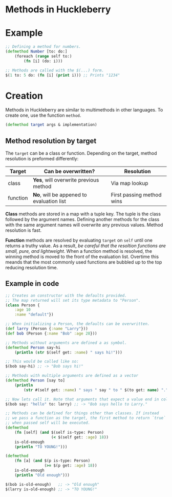 # Methods in Huckleberry

# Example
```clojure
;; Defining a method for numbers.
(defmethod Number [to: do:]
    (foreach (range self to:)
        (fn [i] (do: i)))

;; Methods are called with the $(...) form.
$(1 to: 5 do: (fn [i] (print i))) ;; Prints "1234"
```

# Creation
Methods in Huckleberry are similar to multimethods in other languages.
To create one, use the function `method`.
```clojure
(defmethod target args & implementation)
```

## Method resolution by target
The `target` can be a class or function. Depending on the target, method resolution is preformed differently:

| Target | Can be overwritten? | Resolution |
| ------ | ------- | ---------- |
| class  | **Yes**, will overwrite previous method | Via map lookup |
| function | **No**, will be appened to evaluation list | First passing method wins |

**Class** methods are stored in a map with a tuple key. The tuple is the class followed by the argument names. Defining another methods for the class with the same argument names will overwrite any previous values. Method resolution is fast.

**Function** methods are resolved by evaluating `target` on `self` until one returns a truthy value. As a result, _be careful that the resoltion functions are small, pure, and lightweight_. When a function method is resolved, the winning method is moved to the front of the evaluation list. Overtime this meands that the most commonly used functions are bubbled up to the top reducing resolution time.

## Example in code
```clojure
;; Creates an constructor with the defaults provided.
;; The map returned will set its type metadata to "Person".
(class Person {
    :age 10
    :name "default"})

;; When initializing a Person, the defaults can be overwritten.
(def larry (Person {:name "Larry"}))
(def bob (Person {:name "Bob" :age 28}))

;; Methods without arguments are defined a as symbol.
(defmethod Person say-hi
    (println (str $(self get: :name) " says hi!")))

;; This would be called like so:
$(bob say-hi) ;; -> "Bob says hi!"

;; Methods with multiple arguments are defined as a vector
(defmethod Person [say to]
    (println 
        (str #(self get: :name) " says " say " to " $(to get: name) ".")))

;; Now lets call it. Note that arguments that expect a value end in colon.
$(bob say: "hello" to: larry) ;; -> "Bob says hello to Larry."

;; Methods can be defined for things other than classes. If instead
;; we pass a function as the target, the first method to return `true`
;; when passed self will be executed.
(defmethod 
    (fn [self] (and $(self is-type: Person)
                    (< $(self get: :age) 18)) 
    is-old-enough
    (println "TO YOUNG!")))

(defmethod 
    (fn [a] (and $(p is-type: Person)
                 (>= $(p get: :age) 18)) 
    is-old-enough
    (println "Old enough")))

$(bob is-old-enough)   ;; -> "Old enough"
$(larry is-old-enough) ;; -> "TO YOUNG!"
```